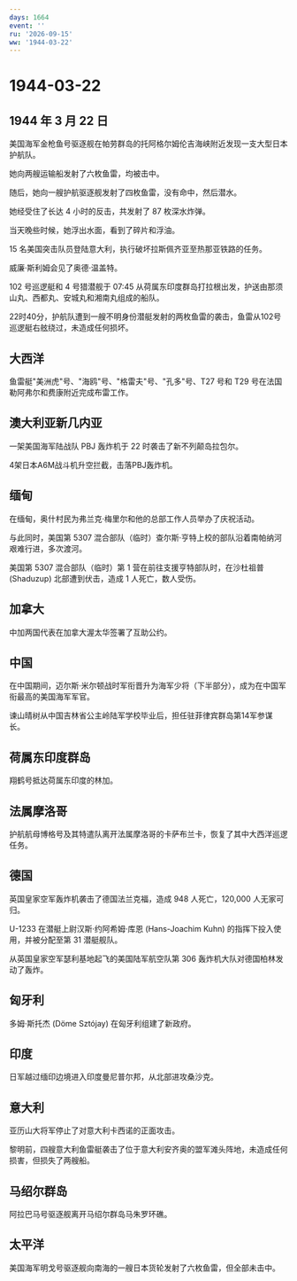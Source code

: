 ```yaml
---
days: 1664
event: ''
ru: '2026-09-15'
ww: '1944-03-22'
---
```


# 1944-03-22

## 1944 年 3 月 22 日

美国海军金枪鱼号驱逐舰在帕劳群岛的托阿格尔姆伦吉海峡附近发现一支大型日本护航队。

她向两艘运输船发射了六枚鱼雷，均被击中。

随后，她向一艘护航驱逐舰发射了四枚鱼雷，没有命中，然后潜水。

她经受住了长达 4 小时的反击，共发射了 87 枚深水炸弹。

当天晚些时候，她浮出水面，看到了碎片和浮油。

15 名美国突击队员登陆意大利，执行破坏拉斯佩齐亚至热那亚铁路的任务。

威廉·斯利姆会见了奥德·温盖特。

102 号巡逻艇和 4 号猎潜舰于 07:45
从荷属东印度群岛打拉根出发，护送由那须山丸、西都丸、安城丸和湘南丸组成的船队。

22时40分，护航队遭到一艘不明身份潜艇发射的两枚鱼雷的袭击，鱼雷从102号巡逻艇右舷绕过，未造成任何损坏。

## 大西洋

鱼雷艇"美洲虎"号、"海鸥"号、"格雷夫"号、"孔多"号、T27 号和 T29
号在法国勒阿弗尔和费康附近完成布雷工作。

## 澳大利亚新几内亚

一架美国海军陆战队 PBJ 轰炸机于 22 时袭击了新不列颠岛拉包尔。

4架日本A6M战斗机升空拦截，击落PBJ轰炸机。

## 缅甸

在缅甸，奥什村民为弗兰克·梅里尔和他的总部工作人员举办了庆祝活动。

与此同时，美国第 5307
混合部队（临时）查尔斯·亨特上校的部队沿着南帕纳河艰难行进，多次渡河。

美国第 5307 混合部队（临时）第 1 营在前往支援亨特部队时，在沙杜祖普
(Shaduzup) 北部遭到伏击，造成 1 人死亡，数人受伤。

## 加拿大

中加两国代表在加拿大渥太华签署了互助公约。

## 中国

在中国期间，迈尔斯·米尔顿战时军衔晋升为海军少将（下半部分），成为在中国军衔最高的美国海军军官。

谏山晴树从中国吉林省公主岭陆军学校毕业后，担任驻菲律宾群岛第14军参谋长。

## 荷属东印度群岛

翔鹤号抵达荷属东印度的林加。

## 法属摩洛哥

护航航母博格号及其特遣队离开法属摩洛哥的卡萨布兰卡，恢复了其中大西洋巡逻任务。

## 德国

英国皇家空军轰炸机袭击了德国法兰克福，造成 948 人死亡，120,000
人无家可归。

U-1233 在潜艇上尉汉斯·约阿希姆·库恩 (Hans-Joachim Kuhn)
的指挥下投入使用，并被分配至第 31 潜艇舰队。

从英国皇家空军瑟利基地起飞的美国陆军航空队第 306
轰炸机大队对德国柏林发动了轰炸。

## 匈牙利

多姆·斯托杰 (Döme Sztójay) 在匈牙利组建了新政府。

## 印度

日军越过缅印边境进入印度曼尼普尔邦，从北部进攻桑沙克。

## 意大利

亚历山大将军停止了对意大利卡西诺的正面攻击。

黎明前，四艘意大利鱼雷艇袭击了位于意大利安齐奥的盟军滩头阵地，未造成任何损害，但损失了两艘船。

## 马绍尔群岛

阿拉巴马号驱逐舰离开马绍尔群岛马朱罗环礁。

## 太平洋

美国海军明戈号驱逐舰向南海的一艘日本货轮发射了六枚鱼雷，但全部未击中。